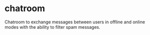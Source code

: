 # chatroom
Chatroom to exchange messages between users in offline and online modes with the ability to filter spam messages.
